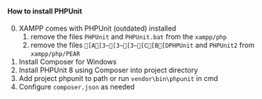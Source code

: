 #### How to install PHPUnit
0. XAMPP comes with PHPUnit (outdated) installed
    1. remove the files `PHPUnit` and `PHPUnit.bat` from the `xampp/php`
    2. remove the files `[A[3~[3~[3~[C[B[DPHPUnit` and `PHPUnit2` from `xampp/php/PEAR`
1. Install Composer for Windows
2. Install PHPUnit 8 using Composer into project directory
3. Add project phpunit to path or run `vendor\bin\phpunit` in cmd
4. Configure `composer.json` as needed

